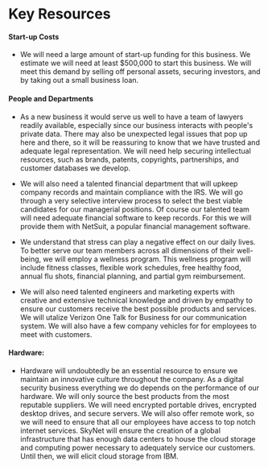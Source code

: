 # Key Resources

#### Start-up Costs

- We will need a large amount of start-up funding for this business. We estimate we will need at least $500,000 to start this business. We will meet this demand by selling off personal assets, securing investors, and by taking out a small business loan. 

#### People and Departments

- As a new business it would serve us well to have a team of lawyers readily available, especially since our business interacts with people's private data. There may also be unexpected legal issues that pop up here and there, so it will be reassuring to know that we have trusted and adequate legal representation. We will need help securing intellectual resources, such as brands, patents, copyrights, partnerships, and customer databases we develop.  

- We will also need a talented financial department that will upkeep company records and maintain compliance with the IRS.  We will go through a very selective interview process to select the best viable candidates for our managerial positions. Of course our talented team will need adequate financial software to keep records. For this we will provide them with NetSuit, a popular financial management software.   

- We understand that stress can play a negative effect on our daily lives. To better serve our team members across all dimensions of their well-being, we will employ a wellness program. This wellness program will include fitness classes, flexible work schedules, free healthy food, annual flu shots, financial planning, and partial gym reimbursement.

- We will also need talented engineers and marketing experts with creative and extensive technical knowledge and driven by empathy to ensure our customers receive the best possible products and services. We will utalize Verizon One Talk for Business for our communication system. We will also have a few company vehicles for for employees to meet with customers.   

#### Hardware: 

- Hardware will undoubtedly be an essential resource to ensure we maintain an innovative culture throughout the company. As a digital security business everything we do depends on the performance of our hardware. We will only source the best products from the most reputable suppliers. We will need encrypted portable drives, encrypted desktop drives, and secure servers. We will also offer remote work, so we will need to ensure that all our employees have access to top notch internet services. SkyNet will ensure the creation of a global infrastructure that has enough data centers to house the cloud storage and computing power necessary to adequately service our customers. Until then, we will elicit cloud storage from IBM.  
